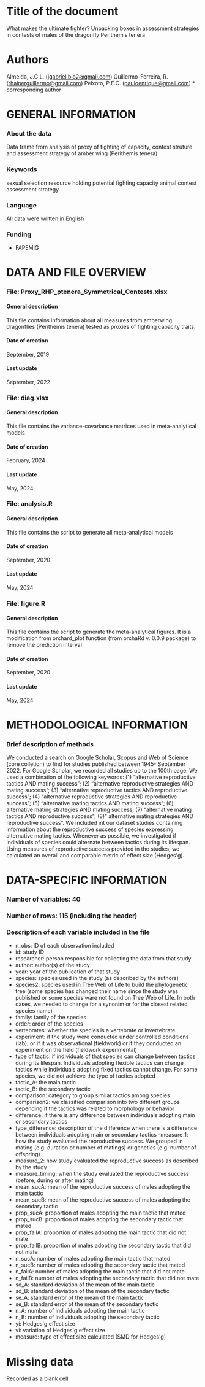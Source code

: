 # Title of the document
What makes the ultimate fighter? Unpacking boxes in assessment strategies in contests of males of the dragonfly Perithemis tenera

# Authors
Almeida, J.G.L. (jgabriel.bio2@gmail.com)
Guillermo-Ferreira, R. (rhainerguillermo@gmail.com)
Peixoto, P.E.C. (pauloenrique@gmail.com) * corresponding author

# GENERAL INFORMATION #

### About the data
Data frame from analysis of proxy of fighting of capacity, contest struture and assessment strategy of amber wing (Perithemis tenera)

### Keywords
sexual selection
resource holding potential
fighting capacity
animal contest
assessment strategy

### Language
All data were written in English

### Funding
- FAPEMIG

# DATA AND FILE OVERVIEW #

### File: Proxy_RHP_ptenera_Symmetrical_Contests.xlsx

#### General description
This file contains information about all measures from amberwing dragonflies (Perithemis tenera) tested as proxies of fighting capacity traits.

#### Date of creation
September, 2019

#### Last update
September, 2022

### File: diag.xlsx

#### General description
This file contains the variance-covariance matrices used in meta-analytical models

#### Date of creation
February, 2024

#### Last update
May, 2024

### File: analysis.R

#### General description
This file contains the script to generate all meta-analytical models

#### Date of creation
September, 2020

#### Last update
May, 2024

### File: figure.R

#### General description
This file contains the script to generate the meta-analytical figures. It is a modification from orchard_plot function (from orchaRd v. 0.0.9 package) to remove the prediction interval

#### Date of creation
September, 2020

#### Last update
May, 2024

# METHODOLOGICAL INFORMATION #

### Brief description of methods
We conducted a search on Google Scholar, Scopus and Web of Science (core colletion) to find for studies published between 1945- September 2022. For Google Scholar, we recorded all studies up to the 100th page. We used a combination of the following keywords: (1) “alternative reproductive tactics AND mating success”; (2) “alternative reproductive strategies AND mating success”; (3) “alternative reproductive tactics AND reproductive success”; (4) “alternative reproductive strategies AND reproductive success”; (5) “alternative mating tactics AND mating success”; (6) alternative mating strategies AND mating success; (7) “alternative mating tactics AND reproductive success”; (8)” alternative mating strategies AND  reproductive success”.
We included int our dataset studies containing information about the reproductive success of species expressing alternative mating tactics. Whenever as possible, we investigated if individuals of species could alternate between tactics during its lifespan. Using measures of reproductive success provided in the studies, we calculated an overall and comparable metric of effect size (Hedges'g).


# DATA-SPECIFIC INFORMATION #

### Number of variables: 40

### Number of rows: 115 (including the header)

### Description of each variable included in the file
- n_obs: ID of each observation included
- id: study ID
- researcher: person responsible for collecting the data from that study
- author: author(s) of the study
- year: year of the publication of that study
- species: species used in the study (as described by the authors)
- species2: species used in Tree Web of Life to build the phylogenetic tree (some species has changed their name since the study was published or some species ware not found on Tree Web of Life. In both cases, we needed to change for a synonim or for the closest related species name)
- family: family of the species
- order: order of the species
- vertebrates: whether the species is a vertebrate or invertebrate
- experiment: if the study were conducted under controlled conditions (lab), or if it was observational (fieldwork) or if they conducted an experiment on the field (fieldwork experimental)
- type of tactic: if individuals of that species can change between tactics during its lifespan. Individuals adopting flexible tactics can change tactics while individuals adopting fixed tactics cannot change. For some species, we did not achieve the type of tactics adopted
- tactic_A: the main tactic
- tactic_B: the secondary tactic
- comparison: category to group similar tactics among species
- comparison2: we classified comparison into two different groups depending if the tactics was related to morphology or behavior
- difference: if there is any difference between individuals adopting main or secondary tactics
- type_difference: description of the difference when there is a difference between individuals adopting main or secondary tactics
-measure_1: how the study evaluated the reproductive success. We grouped in mating (e.g. duration or number of matings) or genetics (e.g. number of offspring)
- measure_2: how study evaluated the reproductive success as described by the study
- measure_timing: when the study evaluated the reproductive success (before, during or after mating)
- mean_sucA: mean of the reproductive success of males adopting the main tactic
- mean_sucB: mean of the reproductive success of males adopting the secondary tactic
- prop_sucA: proportion of males adopting the main tactic that mated
- prop_sucB: proportion of males adopting the secondary tactic that mated
- prop_failA: proportion of males adopting the main tactic that did not mate
- prop_failB: proportion of males adopting the secondary tactic that did not mate
- n_sucA: number of males adopting the main tactic that mated
- n_sucB: number of males adopting the secondary tactic that mated
- n_failA: number of males adopting the main tactic that did not mate
- n_failB: number of males adopting the secondary tactic that did not mate
- sd_A: standard deviation of the mean of the main tactic
- sd_B: standard deviation of the mean of the secondary tactic
- se_A: standard error of the mean of the main tactic
- se_B: standard error of the mean of the secondary tactic
- n_A: number of individuals adopting the main tactic
- n_B: number of individuals adopting the secondary tactic
- yi: Hedges'g effect size
- vi: variation of Hedges'g effect size
- measure: type of effect size calculated (SMD for Hedges'g)

# Missing data
Recorded as a blank cell
